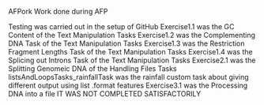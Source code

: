 AFPork
Work done during AFP

Testing was carried out in the setup of GitHub
Exercise1.1 was the GC Content of the Text Manipulation Tasks
Exercise1.2 was the Complementing DNA Task of the Text Manipulation Tasks
Exercise1.3 was the Restriction Fragment Lengths Task of the Text Manipulation Tasks
Exercise1.4 was the Splicing out Introns Task of the Text Manipulation Tasks
Exercise2.1 was the Splitting Genomeic DNA of the Handling Files Tasks
listsAndLoopsTasks_rainfallTask was the rainfall custom task about giving different output using list .format features
Exercise3.1 was the Processing DNA into a file  IT WAS NOT COMPLETED SATISFACTORILY